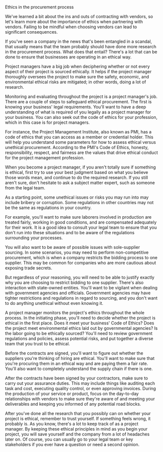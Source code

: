 Ethics in the procurement process

We've learned a bit about the ins and outs of contracting with vendors, so let's learn more about the importance of ethics when partnering with vendors. Failing to be
mindful when choosing vendors can lead to significant consequences.

If you've seen a company in the news that's been entangled in a scandal, that usually means that the team probably should have done more research in the procurement process.
What does that entail? There's a lot that can be done to ensure that businesses are operating in an ethical way.

Project managers have a big job when deciphering whether or not every aspect of their project is sourced ethically. It helps if the project manager thoroughly oversees the
project to make sure the safety, economic, and environmental ethical risks are mitigated; in other words, doing a lot of research.

Monitoring and evaluating throughout the project is a project manager's job. There are a couple of steps to safeguard ethical procurement. The first is knowing your 
business' legal requirements. You'll want to have a deep understanding of what is required of you legally as a project manager for your business. You can also seek out
the code of ethics for your profession, which in this case is for project managers. 

For instance, the Project Management Institute, also known as PMI, has a code of ethics that you can access as a member or credential holder. This will help you understand
some parameters for how to assess ethical versus unethical procurement. According to the PMI's Code of Ethics, honesty, responsibility, respect, and fairness are the values
that drive ethical conduct for the project management profession.

When you become a project manager, if you aren't totally sure if something is ethical, first try to use your best judgment based on what you believe those words mean, and
continue to do the required research. If you still aren't sure, don't hesitate to ask a subject matter expert, such as someone from the legal team.

As a starting point, some unethical issues or risks you may run into may include bribery or corruption. Some regulations in other countries may not be the same as
regulations in your country.

For example, you'll want to make sure laborers involved in production are treated fairly, working in good conditions, and are compensated adequately for their work. It is a
good idea to consult your legal team to ensure that you don't run into these situations and to be aware of the regulations surrounding your processes.

You will also want to be aware of possible issues with sole-supplier sourcing. In some scenarios, you may need to perform non-competitive procurement, which is when a 
company restricts the bidding process to one supplier. This may be common for companies who are more cautious about exposing trade secrets.

But regardless of your reasoning, you will need to be able to justify exactly why you are choosing to restrict bidding to one supplier. There's also interaction with 
state-owned entities. You'll want to be vigilant when dealing with government agencies and officials. Government agencies may have tighter restrictions and regulations 
in regard to sourcing, and you don't want to do anything unethical without even knowing it.

A project manager monitors the project's ethics throughout the whole process. In the initiating phase, you'll need to decide whether the project is ethical in the first 
place. Does it meet your business' Code of Ethics? Does the project meet environmental ethics laid out by governmental agencies? Is the labor going to be ethically
sourced? You'll need to review government regulations and policies, assess potential risks, and put together a diverse team that you trust to be ethical.

Before the contracts are signed, you'll want to figure out whether the suppliers you're thinking of hiring are ethical. You'll want to make sure that you're procuring 
them in an ethical way and are paying them a fair rate. You'll also want to completely understand the supply chain if there is one.

After the contracts have been signed by your contractors, make sure to carry out your assurance duties. This may include things like auditing each task and cost, 
executing quality control, or even approving invoices. During the production of your service or product, focus on the day-to-day relationships with vendors to make sure
they're aware of and meeting your deliverables and keeping you informed of any potential road blocks.

After you've done all the research that you possibly can on whether your project is ethical, remember to trust yourself. If something feels wrong, it probably is. As you
know, there's a lot to keep track of as a project manager. By keeping these ethical principles in mind as you begin your project, you will save yourself and the company
from a lot of headaches later on. Of course, you can usually go to your legal team or key stakeholders if you ever have a question or need a second opinion. 
